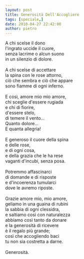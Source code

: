 ```yaml
---
layout: post
title: Generosità Dell'Accogliere
tags: [speciale,]
date: 2010-04-27 22:42:00
author: pietro
---
```

A chi scelse il dono<br/>l'ingrato uccide il cuore,<br/>senza lacrime o alcun suono<br/>in un silenzio di dolore.<br/><br/>A chi scelse di accettare<br/>la spina con le rose attorno,<br/>ciò che sembra e ciò che appare<br/>sono fiamme di ogni inferno.<br/><br/>E così, amore mio mio amore,<br/>chi sceglie d'essere rugiada<br/>e chi di fiorire,<br/>d'essere stelo,<br/>di temere il vento...<br/>Quanto dolore...<br/>E quanta allegria!<br/><br/>E generoso il cuore della spina<br/>e delle rose,<br/>e di ogni cosa,<br/>e della grazia che le ha rese<br/>vaganti d'incubi, senza posa.<br/><br/>Potremmo affascinarci<br/>di domande e di risposte<br/>e d'incoerenza tumularci<br/>dove le avremo riposte.<br/><br/>Grazie amore mio, mio amore,<br/>geliamo in una guaina di rubini<br/>la sabbia di ogni clessidra,<br/>e saltiamo così con naturalezza<br/>abbiamo così tanto da donare<br/>e la generosità di ricevere<br/>è il regalo più grande;<br/>così che accogliendo baci<br/>tu non sia costretta a darne.<br/><br/>Generosità.
